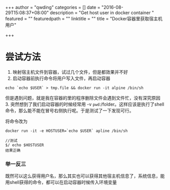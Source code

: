 +++
author = "qwding"
categories = []
date = "2016-08-29T15:08:37+08:00"
description = "Get host user in docker container "
featured = ""
featuredpath = ""
linktitle = ""
title = "Docker容器里获取宿主机用户"

+++

# 尝试方法

1. 映射宿主机文件到容器，试过几个文件，但是都效果并不好
2. 启动容器前执行命令将用户写入文件，再启动容器
```
echo `echo $USER` > tmp.file && docker run -it alpine /bin/sh
``` 
但是遇到问题，就是我在容器的里的程序删除文件会遇到文件忙，没有深究原因
3. 突然想到了我们启动容器的时候经常用 -v `pwd`:/folder。这样应该是执行了shell命令，那么能不能在冒号右侧执行呢。于是测试了一下发现可行。

将命令改为
```
docker run -it -e HOSTUSER=`echo $USER` apline /bin/sh

//测试
$/ echo $HOSTUSER 
结果正确
```
### 举一反三
既然可以这么获得用户名，那么其实也可以获得其他宿主机信息了，系统信息，能用shell获得的命令，都可以在启动容器时候传入环境变量


